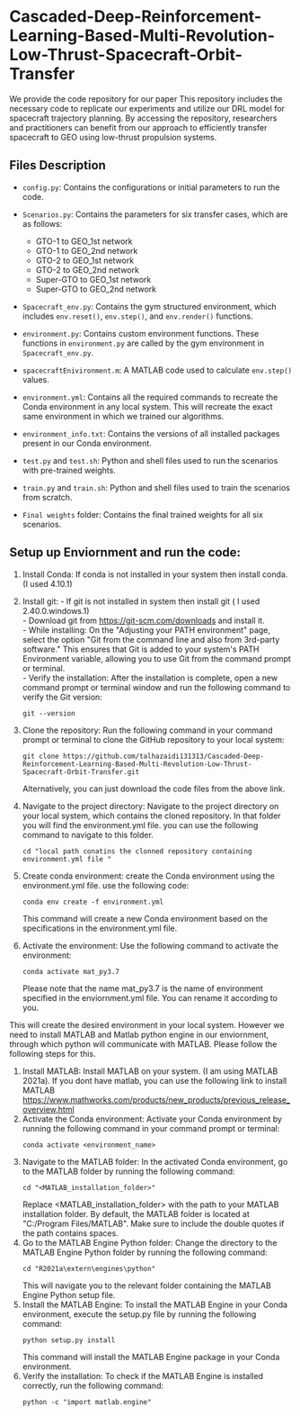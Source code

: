 # Cascaded-Deep-Reinforcement-Learning-Based-Multi-Revolution-Low-Thrust-Spacecraft-Orbit-Transfer
We provide the code repository for our paper This repository includes the necessary code to replicate our experiments and utilize our DRL model for spacecraft trajectory planning. By accessing the repository, researchers and practitioners can benefit from our approach to efficiently transfer spacecraft to GEO using low-thrust propulsion systems.

## Files Description

- `config.py`: Contains the configurations or initial parameters to run the code.

- `Scenarios.py`: Contains the parameters for six transfer cases, which are as follows:
    - GTO-1 to GEO_1st network
    - GTO-1 to GEO_2nd network
    - GTO-2 to GEO_1st network
    - GTO-2 to GEO_2nd network
    - Super-GTO to GEO_1st network
    - Super-GTO to GEO_2nd network

- `Spacecraft_env.py`: Contains the gym structured environment, which includes `env.reset()`, `env.step()`, and `env.render()` functions.

- `environment.py`: Contains custom environment functions. These functions in `environment.py` are called by the gym environment in `Spacecraft_env.py`.

- `spacecraftEnivironment.m`: A MATLAB code used to calculate `env.step()` values.

- `environment.yml`: Contains all the required commands to recreate the Conda environment in any local system. This will recreate the exact same environment in which we trained our algorithms.

- `environment_info.txt`: Contains the versions of all installed packages present in our Conda environment.

- `test.py` and `test.sh`: Python and shell files used to run the scenarios with pre-trained weights.

- `train.py` and `train.sh`: Python and shell files used to train the scenarios from scratch.

- `Final weights` folder: Contains the final trained weights for all six scenarios.

## Setup up Enviornment and run the code:


1. Install Conda:       If conda is not installed in your system then install conda. (I used 4.10.1) <br>
2. Install git:         - If git is not installed in system then install git ( I used 2.40.0.windows.1)<br>
                        - Download git from  https://git-scm.com/downloads and install it. <br>
                        - While installing: On the "Adjusting your PATH environment" page, select the option "Git from the command line and also from 3rd-party software." This ensures that Git is added to your system's PATH 
                          Environment variable, allowing you to use Git from the command prompt or terminal.<br>
                        - Verify the installation:  After the installation is complete, open a new command prompt or terminal window and run the following command to verify the Git version:

   ```shell
   git --version
3. Clone the repository: Run the following command in your command prompt or terminal to clone the GitHub repository to your local system:

     ```shell
     git clone https://github.com/talhazaidi131313/Cascaded-Deep-Reinforcement-Learning-Based-Multi-Revolution-Low-Thrust-Spacecraft-Orbit-Transfer.git
     ```
   Alternatively, you can just download the code files from the above link. 
            
4. Navigate to the project directory:  Navigate to the project directory on your local system, which contains the cloned repository. In that folder you will find the environment.yml file. you can use the following command 
                                       to navigate to this folder. 
   ```shell   
   cd "local path conatins the clonned repository containing environment.yml file "
5. Create conda environment: create the Conda environment using the environment.yml file. use the following code: <br>
   ```shell
   conda env create -f environment.yml  
   ```
   This command will create a new Conda environment based on the specifications in the environment.yml file. <br>
6. Activate the environment: Use the following command to activate the environment: 
   ```shell                                        
   conda activate mat_py3.7  
   ```
   Please note that the name mat_py3.7 is the name of environment specified in the enviornment.yml file. You can rename it according to you.  <br>


This will create the desired environment in your local system. However we need to install MATLAB and Matlab python engine in our enviornment, through which python will communicate with MATLAB. Please follow the following steps for this. <br>
 
1. Install MATLAB: Install MATLAB on your system. (I am using MATLAB 2021a). If you dont have matlab, you can use the following link to  install MATLAB <br> https://www.mathworks.com/products/new_products/previous_release_overview.html <br>
2. Activate the Conda environment: Activate your Conda environment by running the following command in your command prompt or terminal:
   ```shell
   conda activate <environment_name>
   ```
3. Navigate to the MATLAB folder: In the activated Conda environment, go to the MATLAB folder by running the following command:
   ```shell   
   cd "<MATLAB_installation_folder>"  
   ```
   Replace <MATLAB_installation_folder> with the path to your MATLAB installation folder. By default, the MATLAB folder is located at "C:/Program Files/MATLAB". Make sure to include the double quotes if the path contains 
   spaces.
4. Go to the MATLAB Engine Python folder: Change the directory to the MATLAB Engine Python folder by running the following command:
   ```shell
   cd "R2021a\extern\engines\python"  
   ```
   This will navigate you to the relevant folder containing the MATLAB Engine Python setup file.
5. Install the MATLAB Engine: To install the MATLAB Engine in your Conda environment, execute the setup.py file by running the following command:
   ```shell
   python setup.py install  
   ```
   This command will install the MATLAB Engine package in your Conda environment.
6. Verify the installation: To check if the MATLAB Engine is installed correctly, run the following command:
   ```shell
   python -c "import matlab.engine" 
   ```


